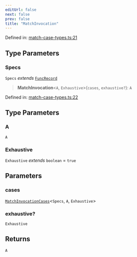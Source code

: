 ```yaml
---
editUrl: false
next: false
prev: false
title: "MatchInvocation"
---
```


Defined in: [match-case-types.ts:21](https://github.com/WinstonFassett/matchina/blob/2d22b2187dda803854f54b63fe09d04bd833387d/src/match-case-types.ts#L21)

## Type Parameters

### Specs

`Specs` *extends* [`FuncRecord`](/docs/src/content/docs/reference/type-aliases/funcrecord/)

> **MatchInvocation**\<`A`, `Exhaustive`\>(`cases`, `exhaustive?`): `A`

Defined in: [match-case-types.ts:22](https://github.com/WinstonFassett/matchina/blob/2d22b2187dda803854f54b63fe09d04bd833387d/src/match-case-types.ts#L22)

## Type Parameters

### A

`A`

### Exhaustive

`Exhaustive` *extends* `boolean` = `true`

## Parameters

### cases

[`MatchInvocationCases`](/docs/src/content/docs/reference/type-aliases/matchinvocationcases/)\<`Specs`, `A`, `Exhaustive`\>

### exhaustive?

`Exhaustive`

## Returns

`A`
